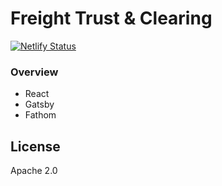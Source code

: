 # Freight Trust & Clearing 

[![Netlify Status](https://api.netlify.com/api/v1/badges/80d4f2dd-3ac9-4292-80b9-2acdc2b8c3a8/deploy-status)](https://app.netlify.com/sites/freighttrust/deploys)


### Overview

- React
- Gatsby
- Fathom


## License

Apache 2.0
